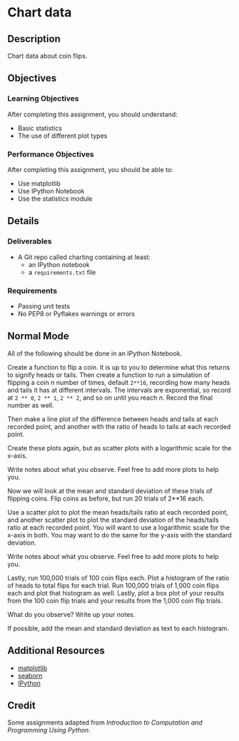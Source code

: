 # Chart data

## Description

Chart data about coin flips.

## Objectives

### Learning Objectives

After completing this assignment, you should understand:

* Basic statistics
* The use of different plot types

### Performance Objectives

After completing this assignment, you should be able to:

* Use matplotlib
* Use IPython Notebook
* Use the statistics module

## Details

### Deliverables

* A Git repo called charting containing at least:
  * an IPython notebook
  * a `requirements.txt` file

### Requirements

* Passing unit tests
* No PEP8 or Pyflakes warnings or errors

## Normal Mode

All of the following should be done in an IPython Notebook.

Create a function to flip a coin. It is up to you to determine what this returns to signify heads or tails. Then create a function to run a simulation of flipping a coin _n_ number of times, default `2**16`, recording how many heads and tails it has at different intervals. The intervals are exponential, so record at `2 ** 0`, `2 ** 1`, `2 ** 2`, and so on until you reach _n_. Record the final number as well.

Then make a line plot of the difference between heads and tails at each
recorded point, and another with the ratio of heads to tails at each recorded point.

Create these plots again, but as scatter plots with a logarithmic scale for the x-axis.

Write notes about what you observe. Feel free to add more plots to help you.

Now we will look at the mean and standard deviation of these trials of flipping coins. Flip coins as before, but run 20 trials of 2**16 each.

Use a scatter plot to plot the mean heads/tails ratio at each recorded point, and another scatter plot to plot the standard deviation of the heads/tails ratio at each recorded point. You will want to use a logarithmic scale for the x-axis in both. You may want to do the same for the y-axis with the standard deviation.

Write notes about what you observe. Feel free to add more plots to help you.

Lastly, run 100,000 trials of 100 coin flips each. Plot a histogram of the ratio of heads to total flips for each trial. Run 100,000 trials of 1,000 coin flips each and plot that histogram as well. Lastly, plot a box plot of your results from the 100 coin flip trials and your results from the 1,000 coin flip trials.

What do you observe? Write up your notes.

If possible, add the mean and standard deviation as text to each histogram.

## Additional Resources

* [matplotlib](http://matplotlib.org/)
* [seaborn](http://stanford.edu/~mwaskom/software/seaborn/)
* [IPython](http://ipython.org/)

## Credit

Some assignments adapted from _Introduction to Computation and Programming Using Python_.
